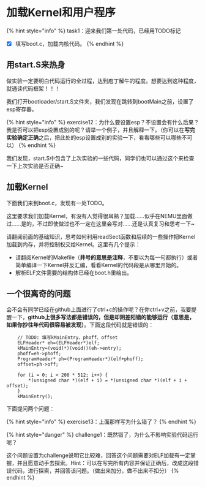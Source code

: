 # 加载Kernel和用户程序

{% hint style="info" %}
task1：迎来我们第一处代码，已经用TODO标记

* [x] 填写boot.c，加载内核代码。
{% endhint %}

## 用start.S来热身

做实验一定要明白代码运行的全过程，达到庖丁解牛的程度。想要达到这种程度，就通读代码框架！！！

我们打开bootloader/start.S文件夹，我们发现在跳转到bootMain之前，设置了esp寄存器。

{% hint style="info" %}
exercise12：为什么要设置esp？不设置会有什么后果？我是否可以把esp设置成别的呢？请举一个例子，并且解释一下。（你可以在**写完实验确定正确**之后，把此处的esp设置成别的实验一下，看看哪些可以哪些不可以）
{% endhint %}

我们发现，start.S中包含了上次实验的一些代码，同学们也可以通过这个来检查一下上次实验是否正确\~

## 加载Kernel

下面我们来到boot.c，发现有一处TODO。

这里要求我们加载Kernel，有没有人觉得很耳熟？加载......似乎在NEMU里面做过......是的，不过即使做过也不一定在这里会写对......还是认真复习和思考一下\~

请翻阅前面的基础知识，思考如何利用readSect函数和后续的一些操作把Kernel加载到内存，并将控制权交给Kernel。这里有几个提示：

* 请翻阅Kernel的Makefile（**井号的意思是注释**，不要以为每一句都执行）或者简单编译一下Kernel并反汇编，看看Kernel的代码段是从哪里开始的。
* 解析ELF文件需要的结构体已经在boot.h里给出。

## 一个很离奇的问题

会不会有同学已经在github上面进行了ctrl+c的操作呢？在你ctrl+v之前，我要提醒一下，**github上很多写法都是错误的，但是却阴差阳错的能够运行（意思是，如果你抄往年代码很容易被发现）**。下面这段代码就是错误的：

```
	// TODO: 填写kMainEntry、phoff、offset
	ELFHeader* eh=(ELFHeader*)elf;
	kMainEntry=(void(*)(void))(eh->entry);
	phoff=eh->phoff;
	ProgramHeader* ph=(ProgramHeader*)(elf+phoff);
	offset=ph->off;

	for (i = 0; i < 200 * 512; i++) {
		*(unsigned char *)(elf + i) = *(unsigned char *)(elf + i + offset);
	}
	kMainEntry();
```

下面提问两个问题：

{% hint style="info" %}
exercise13：上面那样写为什么错了？
{% endhint %}

{% hint style="danger" %}
challenge1：既然错了，为什么不影响实验代码运行呢？

这个问题设置为challenge说明它比较难，回答这个问题需要对ELF加载有一定掌握，并且愿意动手去探索。Hint：可以在写完所有内容并保证正确后，改成这段错误代码，进行探索，并回答该问题。（做出来加分，做不出来不扣分）
{% endhint %}
